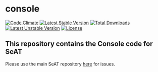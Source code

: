# console

[![Code Climate](https://codeclimate.com/github/eveseat/console/badges/gpa.svg)](https://codeclimate.com/github/eveseat/console)
[![Latest Stable Version](https://poser.pugx.org/eveseat/console/v/stable)](https://packagist.org/packages/eveseat/console)
[![Total Downloads](https://poser.pugx.org/eveseat/console/downloads)](https://packagist.org/packages/eveseat/console)
[![Latest Unstable Version](https://poser.pugx.org/eveseat/console/v/unstable)](https://packagist.org/packages/eveseat/console)
[![License](https://poser.pugx.org/eveseat/console/license)](https://packagist.org/packages/eveseat/console)

## This repository contains the Console code for SeAT
Please use the main SeAT repository [here](https://github.com/eveseat/seat) for issues.
